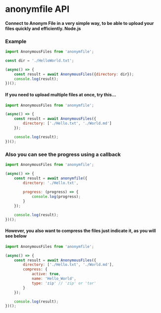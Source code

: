 # anonymfile API
#### Connect to Anonym File in a very simple way, to be able to upload your files quickly and efficiently. Node.js


### Example

```javascript
import AnonymousFiles from 'anonymfile';

const dir = './HelloWorld.txt';

(async() => {
	const result = await AnonymousFiles({directory: dir});
	console.log(result);
})();
```

#### If you need to upload multiple files at once, try this...

```javascript
import AnonymousFiles from 'anonymfile';

(async() => {
	const result = await AnonymousFiles({
		directory: ['./Hello.txt', './World.md']
	});

	console.log(result);
})();
```

### Also you can see the progress using a callback

```js
import AnonymousFiles from 'anonymfile';

(async() => {
	const result = await anonymfile({
		directory: './Hello.txt',
		
		progress: (progress) => {
			console.log(progress);
		}
	});

	console.log(result);
})();
````

#### However, you also want to compress the files just indicate it, as you will see below

```javascript
import AnonymousFiles from 'anonymfile';

(async() => {
	const result = await AnonymousFiles({
		directory: ['./Hello.txt', './World.md'],
		compress: {
			active: true,
			name: 'Hello_World',
			type: 'zip' // 'zip' or 'tar'
		}
	});

	console.log(result);
})();
```